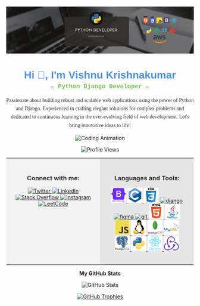 <!-- Profile Header -->
<p align="center">
  <img src="https://github.com/vishnukkrishna/vishnukkrishna/blob/main/LinkedIn%20Banner%20(2).jpg" alt="Vishnu Krishnakumar Banner" />
</p>

<!-- Introduction -->
<h1 align="center" style="color: #4A90E2; font-family: Arial, sans-serif; margin-bottom: 0;">Hi 👋, I'm Vishnu Krishnakumar</h1>
<h3 align="center" style="color: #78C350; font-family: 'Courier New', Courier, monospace; margin-top: 5px;">🚀 Python Django Developer 🌟</h3>
<p align="center" style="color: #333; font-family: 'Times New Roman', Times, serif; max-width: 600px; margin: auto; line-height: 1.6;">
    Passionate about building robust and scalable web applications using the power of Python and Django. Experienced in crafting elegant solutions for complex problems and dedicated to continuous learning in the ever-evolving field of web development. Let's bring innovative ideas to life!
</p>



<!-- Animated Coding GIF -->
<p align="center">
  <img alt="Coding Animation" width="400" src="https://paradox.ba/paradox/wp-content/uploads/2019/09/4paradox-animation.gif" />
</p>

<!-- Profile Views Badge -->
<p align="center">
  <img src="https://komarev.com/ghpvc/?username=vishnukkrishna&label=Profile%20views&color=0e75b6&style=flat" alt="Profile Views" />
</p>

<table width="100%" style="border-collapse: collapse;">
  <tr>
    <!-- Social Links Column -->
    <td valign="top" width="50%" style="background-color: #f2f2f2; padding: 20px;">
      <h3 align="center" style="color: #333;">Connect with me:</h3>
      <p align="center">
        <a href="https://twitter.com/_v_i_c_h_o_o_z_" target="_blank">
          <img src="https://raw.githubusercontent.com/rahuldkjain/github-profile-readme-generator/master/src/images/icons/Social/twitter.svg" alt="Twitter" height="30" width="40" />
        </a>
        <a href="https://linkedin.com/in/vishnukrishnakumar" target="_blank">
          <img src="https://raw.githubusercontent.com/rahuldkjain/github-profile-readme-generator/master/src/images/icons/Social/linked-in-alt.svg" alt="LinkedIn" height="30" width="40" />
        </a>
        <a href="https://stackoverflow.com/users/16076204/vishnu-k" target="_blank">
          <img src="https://raw.githubusercontent.com/rahuldkjain/github-profile-readme-generator/master/src/images/icons/Social/stack-overflow.svg" alt="Stack Overflow" height="30" width="40" />
        </a>
        <a href="https://instagram.com/vishnu_k_krishna" target="_blank">
          <img src="https://raw.githubusercontent.com/rahuldkjain/github-profile-readme-generator/master/src/images/icons/Social/instagram.svg" alt="Instagram" height="30" width="40" />
        </a>
        <a href="https://www.leetcode.com/vishnukkrishna" target="_blank">
          <img src="https://raw.githubusercontent.com/rahuldkjain/github-profile-readme-generator/master/src/images/icons/Social/leet-code.svg" alt="LeetCode" height="30" width="40" />
        </a>
      </p>
    </td>
<!-- Skills Section -->
    <td valign="top" width="50%" style="background-color: #e6e6e6; padding: 20px;">
      <h3 align="center" style="color: #333;">Languages and Tools:</h3>
      <p align="center">
  <a href="https://getbootstrap.com" target="_blank" rel="noreferrer">
    <img
      src="https://raw.githubusercontent.com/devicons/devicon/master/icons/bootstrap/bootstrap-plain-wordmark.svg"
      alt="bootstrap"
      width="40"
      height="40"
    />
  </a>
  <a href="https://www.cprogramming.com/" target="_blank" rel="noreferrer">
    <img
      src="https://raw.githubusercontent.com/devicons/devicon/master/icons/c/c-original.svg"
      alt="c"
      width="40"
      height="40"
    />
  </a>
  <a href="https://www.w3schools.com/css/" target="_blank" rel="noreferrer">
    <img
      src="https://raw.githubusercontent.com/devicons/devicon/master/icons/css3/css3-original-wordmark.svg"
      alt="css3"
      width="40"
      height="40"
    />
  </a>
  <a href="https://www.djangoproject.com/" target="_blank" rel="noreferrer">
    <img
      src="https://cdn.worldvectorlogo.com/logos/django.svg"
      alt="django"
      width="40"
      height="40"
    />
  </a>
  <a href="https://www.figma.com/" target="_blank" rel="noreferrer">
    <img
      src="https://www.vectorlogo.zone/logos/figma/figma-icon.svg"
      alt="figma"
      width="40"
      height="40"
    />
  </a>
  <a href="https://git-scm.com/" target="_blank" rel="noreferrer">
    <img
      src="https://www.vectorlogo.zone/logos/git-scm/git-scm-icon.svg"
      alt="git"
      width="40"
      height="40"
    />
  </a>
  <a href="https://www.w3.org/html/" target="_blank" rel="noreferrer">
    <img
      src="https://raw.githubusercontent.com/devicons/devicon/master/icons/html5/html5-original-wordmark.svg"
      alt="html5"
      width="40"
      height="40"
    />
  </a>
  <a href="https://www.java.com" target="_blank" rel="noreferrer">
    <img
      src="https://raw.githubusercontent.com/devicons/devicon/master/icons/java/java-original.svg"
      alt="java"
      width="40"
      height="40"
    />
  </a>
  <a
    href="https://developer.mozilla.org/en-US/docs/Web/JavaScript"
    target="_blank"
    rel="noreferrer"
  >
    <img
      src="https://raw.githubusercontent.com/devicons/devicon/master/icons/javascript/javascript-original.svg"
      alt="javascript"
      width="40"
      height="40"
    />
  </a>
  <a href="https://www.linux.org/" target="_blank" rel="noreferrer">
    <img
      src="https://raw.githubusercontent.com/devicons/devicon/master/icons/linux/linux-original.svg"
      alt="linux"
      width="40"
      height="40"
    />
  </a>
  <a href="https://www.mongodb.com/" target="_blank" rel="noreferrer">
    <img
      src="https://raw.githubusercontent.com/devicons/devicon/master/icons/mongodb/mongodb-original-wordmark.svg"
      alt="mongodb"
      width="40"
      height="40"
    />
  </a>
  <a href="https://www.mysql.com/" target="_blank" rel="noreferrer">
    <img
      src="https://raw.githubusercontent.com/devicons/devicon/master/icons/mysql/mysql-original-wordmark.svg"
      alt="mysql"
      width="40"
      height="40"
    />
  </a>
  <a href="https://www.postgresql.org" target="_blank" rel="noreferrer">
    <img
      src="https://raw.githubusercontent.com/devicons/devicon/master/icons/postgresql/postgresql-original-wordmark.svg"
      alt="postgresql"
      width="40"
      height="40"
    />
  </a>
  <a href="https://www.python.org" target="_blank" rel="noreferrer">
    <img
      src="https://raw.githubusercontent.com/devicons/devicon/master/icons/python/python-original.svg"
      alt="python"
      width="40"
      height="40"
    />
  </a>
  <a href="https://reactjs.org/" target="_blank" rel="noreferrer">
    <img
      src="https://raw.githubusercontent.com/devicons/devicon/master/icons/react/react-original-wordmark.svg"
      alt="react"
      width="40"
      height="40"
    />
  </a>
  <a href="https://redux.js.org" target="_blank" rel="noreferrer">
    <img
      src="https://raw.githubusercontent.com/devicons/devicon/master/icons/redux/redux-original.svg"
      alt="redux"
      width="40"
      height="40"
    />
  </a>
  </p>
</td>
</tr>
</table>

<!-- GitHub Stats -->
<b><p align="center">My GitHub Stats</p></b>
<p align="center">
  <img src="https://github-readme-stats.vercel.app/api?username=vishnukkrishna&&show_icons=true&title_color=bb2acf&text_color=daf7dc&bg_color=191919" alt="GitHub Stats" />
</p>

<!-- GitHub Trophies -->
<p align="center"> 
  <a href="https://github.com/ryo-ma/github-profile-trophy">
    <img src="https://github-profile-trophy.vercel.app/?username=vishnukkrishna" alt="GitHub Trophies" />
  </a>
</p>
